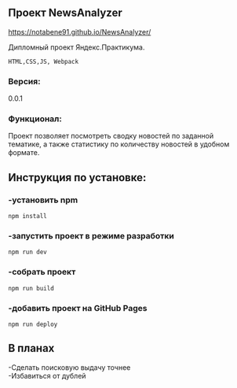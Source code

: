 ## Проект NewsAnalyzer

https://notabene91.github.io/NewsAnalyzer/

Дипломный проект Яндекс.Практикума.

`HTML,CSS,JS, Webpack`

### Версия:  
0.0.1

### Функционал: 
Проект позволяет посмотреть сводку новостей по заданной  
тематике, а также статистику по количеству новостей в
удобном формате.

## Инструкция по установке:

### -установить npm
```
npm install
```
### -запустить проект в режиме разработки
```
npm run dev
```
### -собрать проект
```
npm run build
```
### -добавить проект на GitHub Pages
```
npm run deploy
```

## В планах

-Сделать поисковую выдачу точнее  
-Избавиться от дублей